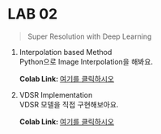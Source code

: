 # LAB 02
> Super Resolution with Deep Learning

1. Interpolation based Method  
Python으로 Image Interpolation을 해봐요.

    <b> Colab Link: </b> [여기를 클릭하시오](https://colab.research.google.com/github/HanyangTechAI/CV_2020/blob/master/lab02_Super_Resolution_with_Deep_Learning/1.%20Interpolation%20based%20Method.ipynb)
    
    
2. VDSR Implementation  
VDSR 모델을 직접 구현해보아요.

    <b> Colab Link: </b> [여기를 클릭하시오](https://colab.research.google.com/github/HanyangTechAI/CV_2020/blob/master/lab02_Super_Resolution_with_Deep_Learning/2.%20VDSR%20Implementation.ipynb)
